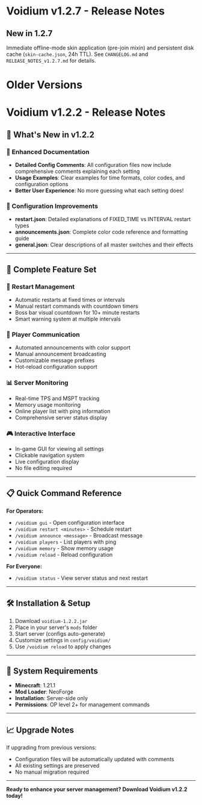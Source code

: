# Voidium v1.2.7 - Release Notes

## New in 1.2.7
Immediate offline-mode skin application (pre-join mixin) and persistent disk cache (`skin-cache.json`, 24h TTL). See `CHANGELOG.md` and `RELEASE_NOTES_v1.2.7.md` for details.

# Older Versions

# Voidium v1.2.2 - Release Notes

## 🎉 What's New in v1.2.2

### 📝 Enhanced Documentation
- **Detailed Config Comments**: All configuration files now include comprehensive comments explaining each setting
- **Usage Examples**: Clear examples for time formats, color codes, and configuration options
- **Better User Experience**: No more guessing what each setting does!

### 🔧 Configuration Improvements
- **restart.json**: Detailed explanations of FIXED_TIME vs INTERVAL restart types
- **announcements.json**: Complete color code reference and formatting guide
- **general.json**: Clear descriptions of all master switches and their effects

---

## 🚀 Complete Feature Set

### 🔄 **Restart Management**
- Automatic restarts at fixed times or intervals
- Manual restart commands with countdown timers
- Boss bar visual countdown for 10+ minute restarts
- Smart warning system at multiple intervals

### 📢 **Player Communication**
- Automated announcements with color support
- Manual announcement broadcasting
- Customizable message prefixes
- Hot-reload configuration support

### 📊 **Server Monitoring**
- Real-time TPS and MSPT tracking
- Memory usage monitoring
- Online player list with ping information
- Comprehensive server status display

### 🎮 **Interactive Interface**
- In-game GUI for viewing all settings
- Clickable navigation system
- Live configuration display
- No file editing required

---

## 📋 Quick Command Reference

**For Operators:**
- `/voidium gui` - Open configuration interface
- `/voidium restart <minutes>` - Schedule restart
- `/voidium announce <message>` - Broadcast message
- `/voidium players` - List players with ping
- `/voidium memory` - Show memory usage
- `/voidium reload` - Reload configuration

**For Everyone:**
- `/voidium status` - View server status and next restart

---

## 🛠️ Installation & Setup

1. Download `voidium-1.2.2.jar`
2. Place in your server's `mods` folder
3. Start server (configs auto-generate)
4. Customize settings in `config/voidium/`
5. Use `/voidium reload` to apply changes

---

## 🔧 System Requirements

- **Minecraft**: 1.21.1
- **Mod Loader**: NeoForge
- **Installation**: Server-side only
- **Permissions**: OP level 2+ for management commands

---

## 📈 Upgrade Notes

If upgrading from previous versions:
- Configuration files will be automatically updated with comments
- All existing settings are preserved
- No manual migration required

---

**Ready to enhance your server management? Download Voidium v1.2.2 today!**